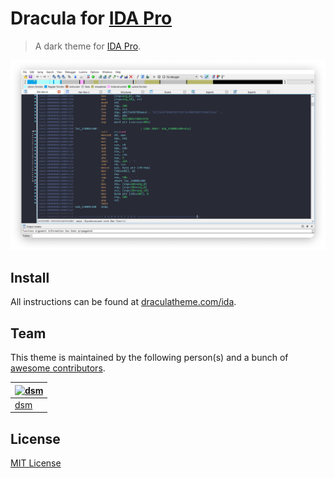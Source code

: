 # Dracula for [IDA Pro](https://www.hex-rays.com/products/ida/)

> A dark theme for [IDA Pro](https://www.hex-rays.com/products/ida/).

![Screenshot](./screenshot.png)

## Install

All instructions can be found at [draculatheme.com/ida](https://draculatheme.com/ida).

## Team

This theme is maintained by the following person(s) and a bunch of [awesome contributors](https://github.com/dracula/ida/graphs/contributors).

[![dsm](https://github.com/oppsec.png?size=100)](https://github.com/oppsec) |
--- |
[dsm](https://github.com/oppsec) |

## License

[MIT License](./LICENSE)